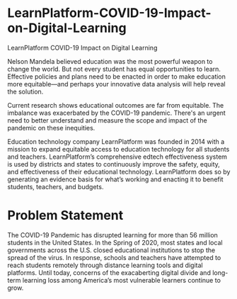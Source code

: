 # LearnPlatform-COVID-19-Impact-on-Digital-Learning
LearnPlatform COVID-19 Impact on Digital Learning

Nelson Mandela believed education was the most powerful weapon to change the world. But not every student has equal opportunities to learn. Effective policies and plans need to be enacted in order to make education more equitable—and perhaps your innovative data analysis will help reveal the solution.

Current research shows educational outcomes are far from equitable. The imbalance was exacerbated by the COVID-19 pandemic. There's an urgent need to better understand and measure the scope and impact of the pandemic on these inequities.

Education technology company LearnPlatform was founded in 2014 with a mission to expand equitable access to education technology for all students and teachers. LearnPlatform’s comprehensive edtech effectiveness system is used by districts and states to continuously improve the safety, equity, and effectiveness of their educational technology. LearnPlatform does so by generating an evidence basis for what’s working and enacting it to benefit students, teachers, and budgets.

# Problem Statement
The COVID-19 Pandemic has disrupted learning for more than 56 million students in the United States. In the Spring of 2020, most states and local governments across the U.S. closed educational institutions to stop the spread of the virus. In response, schools and teachers have attempted to reach students remotely through distance learning tools and digital platforms. Until today, concerns of the exacaberting digital divide and long-term learning loss among America’s most vulnerable learners continue to grow.

